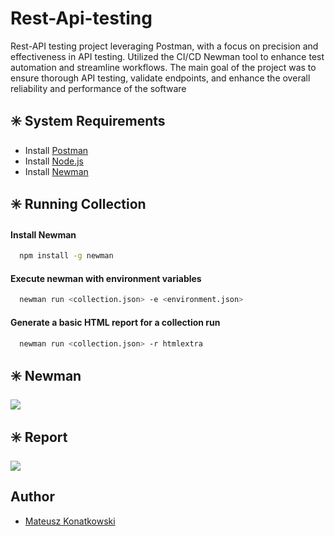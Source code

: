 
# Rest-Api-testing

Rest-API testing project leveraging Postman, with a focus on precision
and effectiveness in API testing. Utilized the CI/CD Newman tool to
enhance test automation and streamline workflows. The main goal of
the project was to ensure thorough API testing, validate endpoints,
and enhance the overall reliability and performance of the software
## ✳️ System Requirements 

- Install [Postman](https://www.postman.com)
- Install [Node.js](https://nodejs.org/en)
- Install [Newman](https://learning.postman.com/docs/collections/using-newman-cli/command-line-integration-with-newman/)

##  ✳️ Running Collection
#### Install Newman
```bash
  npm install -g newman
```
#### Execute newman with environment variables
```bash
  newman run <collection.json> -e <environment.json>
```
#### Generate a basic HTML report for a collection run
```bash
  newman run <collection.json> -r htmlextra
```


## ✳️ Newman
![](https://i.imgur.com/oFCXKOp.gif)

## ✳️ Report

![](https://i.imgur.com/qtxG03O.png)
## Author

- [Mateusz Konatkowski ](https://github.com/MateuszKonatkowski)

